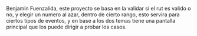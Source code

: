 Benjamin Fuenzalida, este proyecto se basa en la validar si el rut es valido o no, y elegir un numero al azar,
dentro de cierto rango, esto servira para ciertos tipos de eventos, y en base a los dos temas tiene una pantalla principal que los 
puede dirigir a probar los casos.